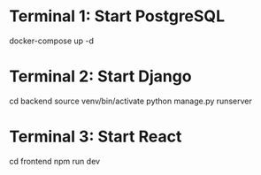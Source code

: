 # Terminal 1: Start PostgreSQL
docker-compose up -d

# Terminal 2: Start Django
cd backend
source venv/bin/activate
python manage.py runserver

# Terminal 3: Start React
cd frontend
npm run dev
